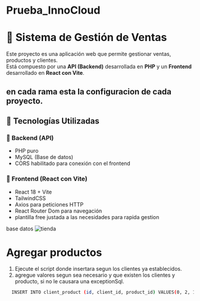 # Prueba_InnoCloud

# 🛒 Sistema de Gestión de Ventas

Este proyecto es una aplicación web que permite gestionar ventas, productos y clientes.  
Está compuesto por una **API (Backend)** desarrollada en **PHP** y un **Frontend** desarrollado en **React con Vite**.

en cada rama esta la configuracion de cada proyecto.
---

## 🚀 Tecnologías Utilizadas

### 📌 Backend (API)
- PHP puro
- MySQL (Base de datos)
- CORS habilitado para conexión con el frontend

### 📌 Frontend (React con Vite)

- React 18 + Vite
- TailwindCSS
- Axios para peticiones HTTP
- React Router Dom para navegación
- plantilla free justada a las necesidades para rapida gestion

base datos 
![tienda](https://github.com/user-attachments/assets/70bb4bf6-1ca8-4842-93f6-54d5dc38b5b1)


# Agregar productos 

1. Ejecute el script donde insertara segun los clientes ya establecidos.
2. agregue valores segun sea necesario y que existen los clientes y producto, si no le causara una exceptionSql.
```sh
  INSERT INTO client_product (id, client_id, product_id) VALUES(0, 2, 1);
   
